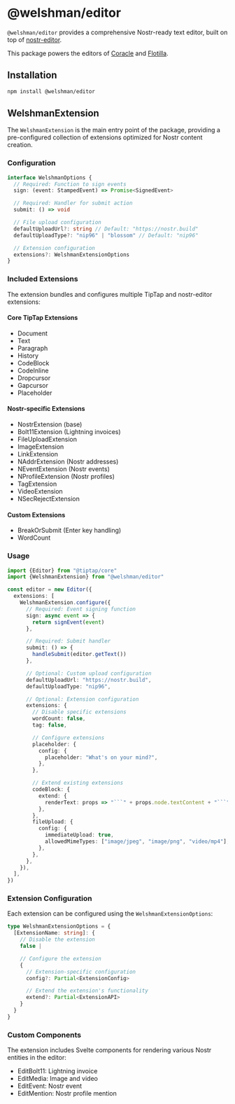 # @welshman/editor

`@welshman/editor` provides a comprehensive Nostr-ready text editor, built on top of [nostr-editor](https://github.com/cesardeazevedo/nostr-editor).

This package powers the editors of [Coracle](https://coracle.social) and [Flotilla](https://flotilla.social).

## Installation

```bash
npm install @welshman/editor
```

## WelshmanExtension

The `WelshmanExtension` is the main entry point of the package, providing a pre-configured collection of extensions optimized for Nostr content creation.

### Configuration

```typescript
interface WelshmanOptions {
  // Required: Function to sign events
  sign: (event: StampedEvent) => Promise<SignedEvent>

  // Required: Handler for submit action
  submit: () => void

  // File upload configuration
  defaultUploadUrl?: string // Default: "https://nostr.build"
  defaultUploadType?: "nip96" | "blossom" // Default: "nip96"

  // Extension configuration
  extensions?: WelshmanExtensionOptions
}
```

### Included Extensions

The extension bundles and configures multiple TipTap and nostr-editor extensions:

#### Core TipTap Extensions

- Document
- Text
- Paragraph
- History
- CodeBlock
- CodeInline
- Dropcursor
- Gapcursor
- Placeholder

#### Nostr-specific Extensions

- NostrExtension (base)
- Bolt11Extension (Lightning invoices)
- FileUploadExtension
- ImageExtension
- LinkExtension
- NAddrExtension (Nostr addresses)
- NEventExtension (Nostr events)
- NProfileExtension (Nostr profiles)
- TagExtension
- VideoExtension
- NSecRejectExtension

#### Custom Extensions

- BreakOrSubmit (Enter key handling)
- WordCount

### Usage

````typescript
import {Editor} from "@tiptap/core"
import {WelshmanExtension} from "@welshman/editor"

const editor = new Editor({
  extensions: [
    WelshmanExtension.configure({
      // Required: Event signing function
      sign: async event => {
        return signEvent(event)
      },

      // Required: Submit handler
      submit: () => {
        handleSubmit(editor.getText())
      },

      // Optional: Custom upload configuration
      defaultUploadUrl: "https://nostr.build",
      defaultUploadType: "nip96",

      // Optional: Extension configuration
      extensions: {
        // Disable specific extensions
        wordCount: false,
        tag: false,

        // Configure extensions
        placeholder: {
          config: {
            placeholder: "What's on your mind?",
          },
        },

        // Extend existing extensions
        codeBlock: {
          extend: {
            renderText: props => "```" + props.node.textContent + "```",
          },
        },
        fileUpload: {
          config: {
            immediateUpload: true,
            allowedMimeTypes: ["image/jpeg", "image/png", "video/mp4"],
          },
        },
      },
    }),
  ],
})
````

### Extension Configuration

Each extension can be configured using the `WelshmanExtensionOptions`:

```typescript
type WelshmanExtensionOptions = {
  [ExtensionName: string]: {
    // Disable the extension
    false |

    // Configure the extension
    {
      // Extension-specific configuration
      config?: Partial<ExtensionConfig>

      // Extend the extension's functionality
      extend?: Partial<ExtensionAPI>
    }
  }
}
```

### Custom Components

The extension includes Svelte components for rendering various Nostr entities in the editor:

- EditBolt11: Lightning invoice
- EditMedia: Image and video
- EditEvent: Nostr event
- EditMention: Nostr profile mention
